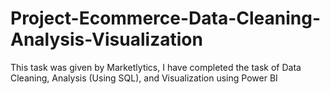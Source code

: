 # Project-Ecommerce-Data-Cleaning-Analysis-Visualization
 This task was given by Marketlytics, I have completed the task of Data Cleaning, Analysis (Using SQL), and Visualization using Power BI
